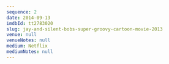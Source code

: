 ```yaml
---
sequence: 2
date: 2014-09-13
imdbId: tt2783020
slug: jay-and-silent-bobs-super-groovy-cartoon-movie-2013
venue: null
venueNotes: null
medium: Netflix
mediumNotes: null
---
```


